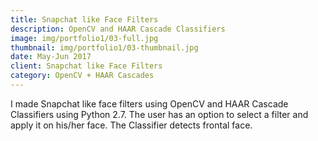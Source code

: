```yaml
---
title: Snapchat like Face Filters
description: OpenCV and HAAR Cascade Classifiers
image: img/portfolio1/03-full.jpg
thumbnail: img/portfolio1/03-thumbnail.jpg
date: May-Jun 2017
client: Snapchat like Face Filters
category: OpenCV + HAAR Cascades
---
```

 I made Snapchat like face filters using OpenCV and HAAR Cascade Classifiers using Python 2.7. The user has an option to select a filter and apply it on his/her face. The Classifier detects frontal face.

